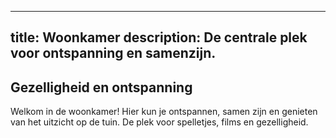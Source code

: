 
---
title: Woonkamer
description: De centrale plek voor ontspanning en samenzijn.
---


## Gezelligheid en ontspanning

Welkom in de woonkamer! Hier kun je ontspannen, samen zijn en genieten van het uitzicht op de tuin. De plek voor spelletjes, films en gezelligheid.
